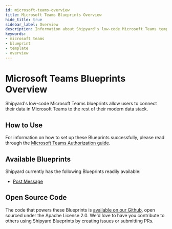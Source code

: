 ```yaml
---
id: microsoft-teams-overview
title: Microsoft Teams Blueprints Overview
hide_title: true
sidebar_label: Overview
description: Information about Shipyard's low-code Microsoft Teams templates.
keywords:
- microsoft teams
- blueprint
- template
- overview
---
```


# Microsoft Teams Blueprints Overview

Shipyard's low-code Microsoft Teams blueprints allow users to connect their data in Microsoft Teams to the rest of their modern data stack.


## How to Use
For information on how to set up these Blueprints successfully, please read through the [Microsoft Teams Authorization guide](microsoft-teams-authorization.md).


## Available Blueprints
Shipyard currently has the following Blueprints readily available: 
- [Post Message](microsoft-teams-post-message.md)

## Open Source Code
The code that powers these Blueprints is [available on our Github](https://www.shipyardapp.com/docs), open sourced under the Apache License 2.0. We'd love to have you contribute to others using Shipyard Blueprints by creating issues or submitting PRs.
